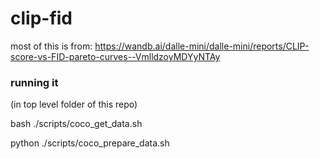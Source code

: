 # clip-fid

most of this is from:
https://wandb.ai/dalle-mini/dalle-mini/reports/CLIP-score-vs-FID-pareto-curves--VmlldzoyMDYyNTAy

### running it

(in top level folder of this repo)

bash ./scripts/coco_get_data.sh

python ./scripts/coco_prepare_data.sh
